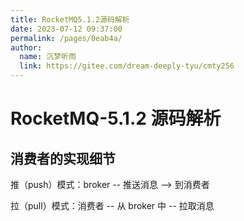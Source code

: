 ```yaml
---
title: RocketMQ5.1.2源码解析
date: 2023-07-12 09:37:00
permalink: /pages/0eab4a/
author: 
  name: 沉梦听雨
  link: https://gitee.com/dream-deeply-tyu/cmty256
---
```

# RocketMQ-5.1.2 源码解析

## 消费者的实现细节

推（push）模式：broker -- 推送消息 --> 到消费者  

拉（pull）模式：消费者 -- 从 broker 中 -- 拉取消息